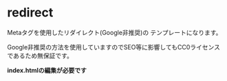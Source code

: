# redirect

Metaタグを使用したリダイレクト(Google非推奨)の
テンプレートになります。

Google非推奨の方法を使用していますのでSEO等に影響してもCC0ライセンスであるため無保証です。

**index.htmlの編集が必要です**
